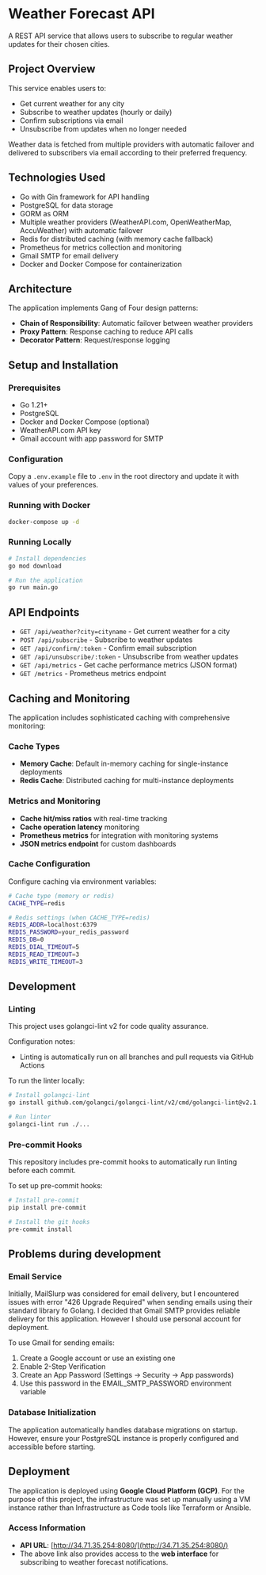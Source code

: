 # Weather Forecast API

A REST API service that allows users to subscribe to regular weather updates for their chosen cities.

## Project Overview

This service enables users to:
- Get current weather for any city
- Subscribe to weather updates (hourly or daily)
- Confirm subscriptions via email
- Unsubscribe from updates when no longer needed

Weather data is fetched from multiple providers with automatic failover and delivered to subscribers via email according to their preferred frequency.

## Technologies Used

- Go with Gin framework for API handling
- PostgreSQL for data storage
- GORM as ORM
- Multiple weather providers (WeatherAPI.com, OpenWeatherMap, AccuWeather) with automatic failover
- Redis for distributed caching (with memory cache fallback)
- Prometheus for metrics collection and monitoring
- Gmail SMTP for email delivery
- Docker and Docker Compose for containerization

## Architecture

The application implements Gang of Four design patterns:
- **Chain of Responsibility**: Automatic failover between weather providers
- **Proxy Pattern**: Response caching to reduce API calls
- **Decorator Pattern**: Request/response logging

## Setup and Installation

### Prerequisites

- Go 1.21+
- PostgreSQL
- Docker and Docker Compose (optional)
- WeatherAPI.com API key
- Gmail account with app password for SMTP

### Configuration

Copy a `.env.example` file to `.env` in the root directory and update it with values of your preferences.

### Running with Docker

```bash
docker-compose up -d
```

### Running Locally

```bash
# Install dependencies
go mod download

# Run the application
go run main.go
```

## API Endpoints

- `GET /api/weather?city=cityname` - Get current weather for a city
- `POST /api/subscribe` - Subscribe to weather updates
- `GET /api/confirm/:token` - Confirm email subscription
- `GET /api/unsubscribe/:token` - Unsubscribe from weather updates
- `GET /api/metrics` - Get cache performance metrics (JSON format)
- `GET /metrics` - Prometheus metrics endpoint

## Caching and Monitoring

The application includes sophisticated caching with comprehensive monitoring:

### Cache Types
- **Memory Cache**: Default in-memory caching for single-instance deployments
- **Redis Cache**: Distributed caching for multi-instance deployments

### Metrics and Monitoring
- **Cache hit/miss ratios** with real-time tracking
- **Cache operation latency** monitoring
- **Prometheus metrics** for integration with monitoring systems
- **JSON metrics endpoint** for custom dashboards

### Cache Configuration

Configure caching via environment variables:

```bash
# Cache type (memory or redis)
CACHE_TYPE=redis

# Redis settings (when CACHE_TYPE=redis)
REDIS_ADDR=localhost:6379
REDIS_PASSWORD=your_redis_password
REDIS_DB=0
REDIS_DIAL_TIMEOUT=5
REDIS_READ_TIMEOUT=3
REDIS_WRITE_TIMEOUT=3
```

## Development

### Linting

This project uses golangci-lint v2 for code quality assurance.

Configuration notes:
- Linting is automatically run on all branches and pull requests via GitHub Actions

To run the linter locally:

```bash
# Install golangci-lint
go install github.com/golangci/golangci-lint/v2/cmd/golangci-lint@v2.1.6

# Run linter
golangci-lint run ./...
```

### Pre-commit Hooks

This repository includes pre-commit hooks to automatically run linting before each commit.

To set up pre-commit hooks:

```bash
# Install pre-commit
pip install pre-commit

# Install the git hooks
pre-commit install
```

## Problems during development

### Email Service

Initially, MailSlurp was considered for email delivery, but I encountered issues with error "426 Upgrade Required" when sending emails using their standard library fo Golang. I decided that Gmail SMTP provides reliable delivery for this application. However I should use personal account for deployment.

To use Gmail for sending emails:
1. Create a Google account or use an existing one
2. Enable 2-Step Verification
3. Create an App Password (Settings → Security → App passwords)
4. Use this password in the EMAIL_SMTP_PASSWORD environment variable

### Database Initialization

The application automatically handles database migrations on startup. However, ensure your PostgreSQL instance is properly configured and accessible before starting.

## Deployment

The application is deployed using **Google Cloud Platform (GCP)**. For the purpose of this project, the infrastructure was set up manually using a VM instance rather than Infrastructure as Code tools like Terraform or Ansible.

### Access Information

- **API URL**: [http://34.71.35.254:8080/](http://34.71.35.254:8080/)
- The above link also provides access to the **web interface** for subscribing to weather forecast notifications.
